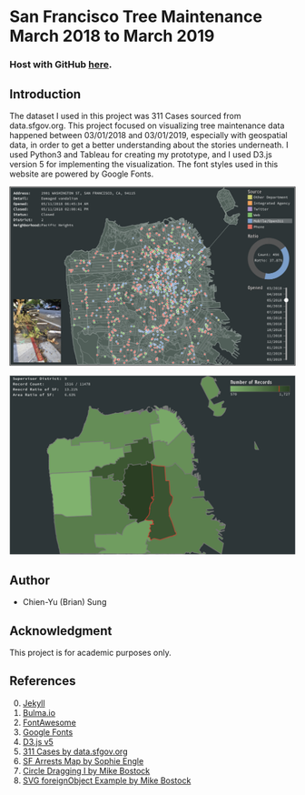 # San Francisco Tree Maintenance March 2018 to March 2019

### Host with GitHub [here](https://ohbriansung.github.io/data_visualization_hw3/).

## Introduction

The dataset I used in this project was 311 Cases sourced from data.sfgov.org. This project focused on visualizing tree maintenance data happened between 03/01/2018 and 03/01/2019, especially with geospatial data, in order to get a better understanding about the stories underneath. I used Python3 and Tableau for creating my prototype, and I used D3.js version 5 for implementing the visualization. The font styles used in this website are powered by Google Fonts.

![screenshot](https://raw.githubusercontent.com/ohbriansung/data_visualization_hw3/gh-pages/img/screenshot.png)

![screenshot2](https://raw.githubusercontent.com/ohbriansung/data_visualization_hw3/gh-pages/img/screenshot2.png)

## Author

* Chien-Yu (Brian) Sung

## Acknowledgment

This project is for academic purposes only.

## References
0. [Jekyll](https://help.github.com/articles/setting-up-your-github-pages-site-locally-with-jekyll/)
1. [Bulma.io](https://bulma.io/)
1. [FontAwesome](https://fontawesome.com/)
1. [Google Fonts](https://fonts.google.com/)
1. [D3.js v5](https://d3js.org)
1. [311 Cases by data.sfgov.org](https://data.sfgov.org/City-Infrastructure/311-Cases/vw6y-z8j6)
1. [SF Arrests Map by Sophie Engle](https://bl.ocks.org/sjengle/2f6d4832397e3cdd78d735774cb5a4f2)
1. [Circle Dragging I by Mike Bostock](https://bl.ocks.org/mbostock/22994cc97fefaeede0d861e6815a847e)
1. [SVG foreignObject Example by Mike Bostock](https://bl.ocks.org/mbostock/1424037)
